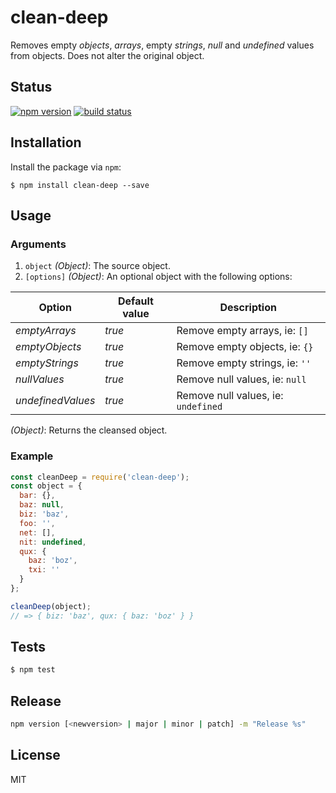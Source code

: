 # clean-deep

Removes empty _objects_, _arrays_, empty _strings_, _null_ and _undefined_ values from objects. Does not alter the original object.

## Status

[![npm version][npm-image]][npm-url] [![build status][travis-image]][travis-url]

## Installation

Install the package via `npm`:

```
$ npm install clean-deep --save
```

## Usage

### Arguments

1. `object` _(Object)_: The source object.
2. `[options]` _(Object)_: An optional object with the following options:

Option            | Default value | Description
----------------- | ------------- | -----------------------------------
_emptyArrays_     | _true_        | Remove empty arrays, ie: `[]`
_emptyObjects_    | _true_        | Remove empty objects, ie: `{}`
_emptyStrings_    | _true_        | Remove empty strings, ie: `''`
_nullValues_      | _true_        | Remove null values, ie: `null`
_undefinedValues_ | _true_        | Remove null values, ie: `undefined`


_(Object)_: Returns the cleansed object.

### Example

```javascript
const cleanDeep = require('clean-deep');
const object = {
  bar: {},
  baz: null,
  biz: 'baz',
  foo: '',
  net: [],
  nit: undefined,
  qux: {
    baz: 'boz',
    txi: ''
  }
};

cleanDeep(object);
// => { biz: 'baz', qux: { baz: 'boz' } }
```

## Tests

```javascript
$ npm test
```

## Release

```sh
npm version [<newversion> | major | minor | patch] -m "Release %s"
```

## License

MIT

[npm-image]: https://img.shields.io/npm/v/clean-deep.svg?style=flat-square
[npm-url]: https://npmjs.org/package/clean-deep
[travis-image]: https://img.shields.io/travis/seegno/clean-deep.svg?style=flat-square
[travis-url]: https://travis-ci.org/seegno/clean-deep
